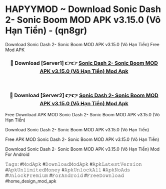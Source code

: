 # HAPYYMOD ~ Download Sonic Dash 2- Sonic Boom MOD APK v3.15.0 (Vô Hạn Tiền) - (qn8gr)
Download Sonic Dash 2- Sonic Boom MOD APK v3.15.0 (Vô Hạn Tiền) Free Mod APK

<div align="center">
<h3>🔴 Download [Server1] 👉👉 <a href="https://apk-comot.site?title=Sonic_Dash_2-_Sonic_Boom_MOD_APK_v3.15.0_(Vô_Hạn_Tiền)">Sonic Dash 2- Sonic Boom MOD APK v3.15.0 (Vô Hạn Tiền) Mod Apk</a></h3><br>

<h3>🔴 Download [Server2] 👉👉 <a href="https://apk-comot.site?title=Sonic_Dash_2-_Sonic_Boom_MOD_APK_v3.15.0_(Vô_Hạn_Tiền)">Sonic Dash 2- Sonic Boom MOD APK v3.15.0 (Vô Hạn Tiền) Mod Apk</a></h3>
</div>


Free Download APK MOD Sonic Dash 2- Sonic Boom MOD APK v3.15.0 (Vô Hạn Tiền)

Download Sonic Dash 2- Sonic Boom MOD APK v3.15.0 (Vô Hạn Tiền) 

Free APK MOD Sonic Dash 2- Sonic Boom MOD APK v3.15.0 (Vô Hạn Tiền) 

Download Sonic Dash 2- Sonic Boom MOD APK v3.15.0 (Vô Hạn Tiền) Mod For Android

𝚃𝚊𝚐𝚜: #𝙼𝚘𝚍𝙰𝚙𝚔 #𝙳𝚘𝚠𝚗𝚕𝚘𝚊𝚍𝙼𝚘𝚍𝙰𝚙𝚔 #𝙰𝚙𝚔𝙻𝚊𝚝𝚎𝚜𝚝𝚅𝚎𝚛𝚜𝚒𝚘𝚗 #𝙰𝚙𝚔𝚄𝚗𝚕𝚒𝚖𝚒𝚝𝚎𝚍𝙼𝚘𝚗𝚎𝚢 #𝙰𝚙𝚔𝚄𝚗𝚕𝚘𝚌𝚔𝙰𝚕𝚕 #𝙰𝚙𝚔𝙽𝚘𝙰𝚍𝚜 #𝚄𝚗𝚕𝚘𝚌𝚔𝙿𝚛𝚎𝚖𝚒𝚞𝚖 #𝙵𝚘𝚛𝙰𝚗𝚍𝚛𝚘𝚒𝚍 #𝙵𝚛𝚎𝚎𝙳𝚘𝚠𝚗𝚕𝚘𝚊𝚍 #home_design_mod_apk